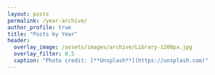 ```yaml
---
layout: posts
permalink: /year-archive/
author_profile: true
title: "Posts by Year"
header:
  overlay_image: /assets/images/archive/Library-1200px.jpg
  overlay_filter: 0.5
  caption: "Photo credit: [**Unsplash**](https://unsplash.com)"
---
```

